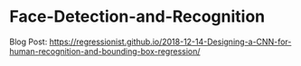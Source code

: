 # Face-Detection-and-Recognition

Blog Post: https://regressionist.github.io/2018-12-14-Designing-a-CNN-for-human-recognition-and-bounding-box-regression/

